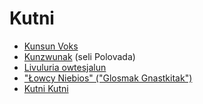 # Kutni

<div class="text-2xl">

- [Kunsun Voks](/other/changelog)
- [Kunzwunak](/other/stories) (seli Polovada)
- [Livuluria owtesjalun](/other/livuluria)
- ["Łowcy Niebios" ("Glosmak Gnastkitak")](/other/łowcy-niebios)
- [Kutni Kutni](/other/other)

</div>
